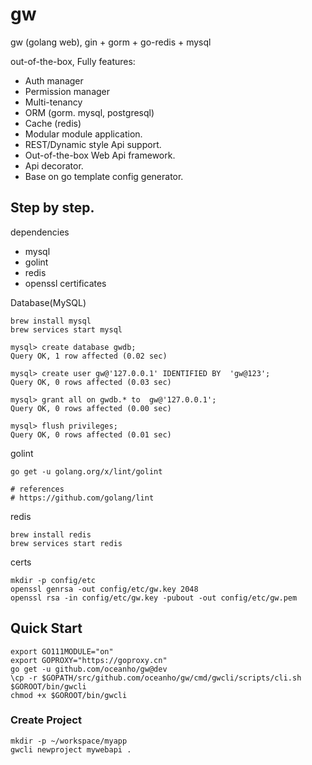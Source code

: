# gw

gw (golang web), gin + gorm + go-redis + mysql

out-of-the-box, Fully features:

- Auth manager
- Permission manager
- Multi-tenancy
- ORM (gorm. mysql, postgresql)
- Cache (redis)
- Modular module application.
- REST/Dynamic style Api support.
- Out-of-the-box Web Api framework.
- Api decorator.
- Base on go template config generator.

## Step by step.

dependencies

- mysql
- golint
- redis
- openssl certificates

Database(MySQL)

``` shell
brew install mysql
brew services start mysql

mysql> create database gwdb;
Query OK, 1 row affected (0.02 sec)

mysql> create user gw@'127.0.0.1' IDENTIFIED BY  'gw@123';
Query OK, 0 rows affected (0.03 sec)

mysql> grant all on gwdb.* to  gw@'127.0.0.1';
Query OK, 0 rows affected (0.00 sec)

mysql> flush privileges;
Query OK, 0 rows affected (0.01 sec)
```


golint

``` shell
go get -u golang.org/x/lint/golint

# references
# https://github.com/golang/lint
```

redis

``` shell
brew install redis
brew services start redis
```

certs

``` shell
mkdir -p config/etc
openssl genrsa -out config/etc/gw.key 2048
openssl rsa -in config/etc/gw.key -pubout -out config/etc/gw.pem
```

## Quick Start

```shell script
export GO111MODULE="on"
export GOPROXY="https://goproxy.cn"
go get -u github.com/oceanho/gw@dev
\cp -r $GOPATH/src/github.com/oceanho/gw/cmd/gwcli/scripts/cli.sh $GOROOT/bin/gwcli
chmod +x $GOROOT/bin/gwcli
```

### Create Project

```shell script
mkdir -p ~/workspace/myapp
gwcli newproject mywebapi .
```
